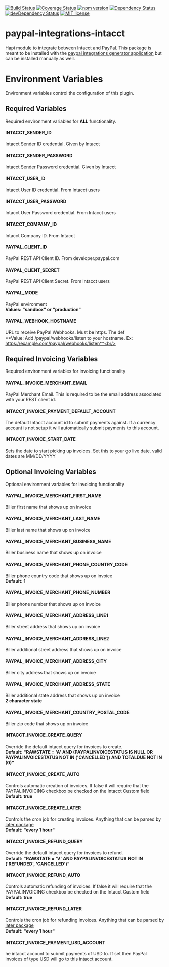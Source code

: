 [![Build Status](https://travis-ci.org/trainerbill/paypal-integrations-intacct.svg?branch=master)](https://travis-ci.org/trainerbill/paypal-integrations-intacct)
[![Coverage Status](https://coveralls.io/repos/github/trainerbill/paypal-integrations-intacct/badge.svg?branch=master)](https://coveralls.io/github/trainerbill/paypal-integrations-intacct?branch=master)
[![npm version](https://badge.fury.io/js/paypal-integrations-intacct.svg)](https://badge.fury.io/js/paypal-integrations-intacct)
[![Dependency Status](https://david-dm.org/trainerbill/paypal-integrations-intacct.svg)](https://david-dm.org/trainerbill/paypal-integrations-intacct)
[![devDependency Status](https://david-dm.org/trainerbill/paypal-integrations-intacct/dev-status.svg)](https://david-dm.org/trainerbill/paypal-integrations-intacct#info=devDependencies)
[![MIT license](http://img.shields.io/badge/license-MIT-brightgreen.svg)](http://opensource.org/licenses/MIT)


# paypal-integrations-intacct
Hapi module to integrate between Intacct and PayPal.  This package is meant to be installed with the [paypal integrations generator application](https://github.com/trainerbill/generator-paypal-integrations) but can be installed manually as well.

# Environment Variables
Environment variables control the configuration of this plugin.

## Required Variables
Required environment variables for **ALL** functionality.

#### INTACCT_SENDER_ID
Intacct Sender ID credential.  Given by Intacct<br/>

#### INTACCT_SENDER_PASSWORD
Intacct Sender Password credential.  Given by Intacct<br/>

#### INTACCT_USER_ID
Intacct User ID credential.  From Intacct users<br/>

#### INTACCT_USER_PASSWORD
Intacct User Password credential.  From Intacct users<br/>

#### INTACCT_COMPANY_ID
Intacct Company ID. From Intacct<br/>

#### PAYPAL_CLIENT_ID
PayPal REST API Client ID.  From developer.paypal.com<br/>

#### PAYPAL_CLIENT_SECRET
PayPal REST API Client Secret.  From Intacct users<br/>

#### PAYPAL_MODE
PayPal environment<br/>
**Values: "sandbox" or "production"**<br/>

#### PAYPAL_WEBHOOK_HOSTNAME
URL to receive PayPal Webhooks. Must be https.  The def<br/>
**Value: Add /paypal/webhooks/listen to your hostname.  Ex: https://example.com/paypal/webhooks/listen**<br/>



## Required Invoicing Variables
Required environment variables for invoicing functionality

#### PAYPAL_INVOICE_MERCHANT_EMAIL
PayPal Merchant Email.  This is required to be the email address associated with your REST client id.<br/>

#### INTACCT_INVOICE_PAYMENT_DEFAULT_ACCOUNT
The default Intacct account id to submit payments against.  If a currency account is not setup it will automatically submit payments to this account.<br/>

#### INTACCT_INVOICE_START_DATE
Sets the date to start picking up invoices.  Set this to your go live date.  valid dates are MM/DD/YYYY<br/>

## Optional Invoicing Variables
Optional environment variables for invoicing functionality<br/>

#### PAYPAL_INVOICE_MERCHANT_FIRST_NAME
Biller first name that shows up on invoice<br/>

#### PAYPAL_INVOICE_MERCHANT_LAST_NAME
Biller last name that shows up on invoice<br/>

#### PAYPAL_INVOICE_MERCHANT_BUSINESS_NAME
Biller business name that shows up on invoice<br/>

#### PAYPAL_INVOICE_MERCHANT_PHONE_COUNTRY_CODE
Biller phone country code that shows up on invoice<br/>
**Default: 1**<br/>

#### PAYPAL_INVOICE_MERCHANT_PHONE_NUMBER
Biller phone number that shows up on invoice<br/>

#### PAYPAL_INVOICE_MERCHANT_ADDRESS_LINE1
Biller street address that shows up on invoice<br/>

#### PAYPAL_INVOICE_MERCHANT_ADDRESS_LINE2
Biller additional street address that shows up on invoice<br/>

#### PAYPAL_INVOICE_MERCHANT_ADDRESS_CITY
Biller city address that shows up on invoice<br/>

#### PAYPAL_INVOICE_MERCHANT_ADDRESS_STATE
Biller additional state address that shows up on invoice<br/>
**2 character state**<br/>

#### PAYPAL_INVOICE_MERCHANT_COUNTRY_POSTAL_CODE
Biller zip code that shows up on invoice<br/>

#### INTACCT_INVOICE_CREATE_QUERY
Override the default intacct query for invoices to create.<br/>
**Default: "RAWSTATE = 'A' AND (PAYPALINVOICESTATUS IS NULL OR PAYPALINVOICESTATUS NOT IN ('CANCELLED')) AND TOTALDUE NOT IN (0)"**<br/>

#### INTACCT_INVOICE_CREATE_AUTO
Controls automatic creation of invoices.  If false it will require that the PAYPALINVOICING checkbox be checked on the Intacct Custom field<br/>
**Default: true**<br/>

#### INTACCT_INVOICE_CREATE_LATER
Controls the cron job for creating invoices.  Anything that can be parsed by [later package](https://bunkat.github.io/later/getting-started.html#example)<br/>
**Default: "every 1 hour"**<br/>

#### INTACCT_INVOICE_REFUND_QUERY
Override the default intacct query for invoices to refund.<br/>
**Default: "RAWSTATE = 'V' AND PAYPALINVOICESTATUS NOT IN ('REFUNDED', 'CANCELLED')"**<br/>

#### INTACCT_INVOICE_REFUND_AUTO
Controls automatic refunding of invoices.  If false it will require that the PAYPALINVOICING checkbox be checked on the Intacct Custom field<br/>
**Default: true**<br/>

#### INTACCT_INVOICE_REFUND_LATER
Controls the cron job for refunding invoices.  Anything that can be parsed by [later package](https://bunkat.github.io/later/getting-started.html#example)<br/>
**Default: "every 1 hour"**<br/>

#### INTACCT_INVOICE_PAYMENT_USD_ACCOUNT
he intacct account to submit payments of USD to.  If set then PayPal invoices of type USD will go to this intacct account.<br/>

